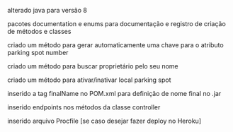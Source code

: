 alterado java para versão 8

pacotes documentation e enums para documentação e registro de criação de métodos e classes

criado um método para gerar automaticamente uma chave para o atributo parking spot number

criado um método para buscar proprietário pelo seu nome 

criado um método para ativar/inativar local parking spot

inserido a tag finalName no POM.xml para definição de nome final no .jar

inserido endpoints nos métodos da classe controller

inserido arquivo Procfile [se caso desejar fazer deploy no Heroku]